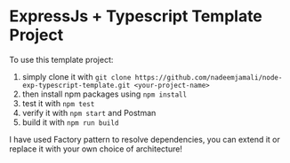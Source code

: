 # ExpressJs + Typescript Template Project

To use this template project:

1. simply clone it with `git clone https://github.com/nadeemjamali/node-exp-typescript-template.git <your-project-name>`
2. then install npm packages using `npm install`
3. test it with `npm test`
4. verify it with `npm start` and Postman
5. build it with `npm run build`

I have used Factory pattern to resolve dependencies, you can extend it or replace it with your own choice of architecture!